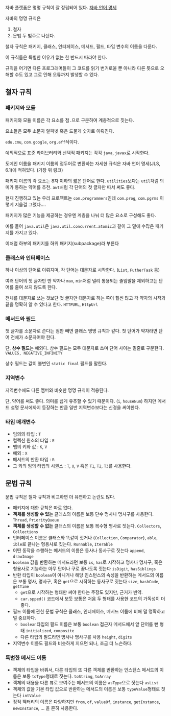 자바 플랫폼은 명명 규칙이 잘 정립되어 있다. [자바 언어 명세](https://docs.oracle.com/javase/specs/jls/se7/html/jls-6.html)

자바의 명명 규칙은
1. 철자
2. 문법
두 범주로 나뉜다.

철자 규칙은 패키지, 클래스, 인터페이스, 메서드, 필드, 타입 변수의 이름을 다룬다.

이 규칙들은 특별한 이유가 없는 한 반드시 따라야 한다.

규칙을 어기면 다른 프로그래머들이 그 코드를 읽기 번거로울 뿐 아니라 다른 뜻으로 오해할 수도 있고 그로 인해 오류까지 발생할 수 있다.
## 철자 규칙
### 패키지와 모듈
패키지와 모듈 이름은 각 요소를 점`.`으로 구분하여 계층적으로 짓는다.

요소들은 모두 소문자 알파벳 혹은 드물게 숫자로 이뤄진다.

`edu.cmu`, `com.google`, `org.eff`식이다.

예외적으로 표준 라이브러리와 선택적 패키지는 각각 `java`, `javax`로 시작한다.

도메인 이름을 패키지 이름의 접두어로 변환하는 자세한 규칙은 자바 언어 명세(JLS, 6.1)에 적혀있다. (가장 위 링크)

패키지 이름의 각 요소는 8자 이하의 짧은 단어로 한다. `utilities`보다는 `util`처럼 의미가 통하는 약어를 추천. `awt`처럼 각 단어의 첫 글자만 따서 써도 좋다.

현재 진행하고 있는 우리 프로젝트는 `com.programmers`인데 `com.prog`, `com.pgrms` 이렇게 지을걸 그랬다....

패키지가 많은 기능을 제공하는 경우엔 계층을 나눠 더 많은 요소로 구성해도 좋다.

예를 들어 `java.util`은 `java.util.concurrent.atomic`과 같이 그 밑에 수많은 패키지를 가지고 있다.

이처럼 하부의 패키지를 하위 패키지(subpackage)라 부른다

### 클래스와 인터페이스
하나 이상의 단어로 이뤄지며, 각 단어는 대문자로 시작한다. (`List`, `FutherTask` 등)

여러 단어의 첫 글자만 딴 약자나 `max`, `min`처럼 널리 통용되는 줄임말을 제외하고는 단어를 줄여 쓰지 않도록 한다.

전체를 대문자로 쓰는 것보단 첫 글자만 대문자로 하는 쪽이 훨씬 많고 각 약자의 시작과 끝을 명확히 알 수 있다고 한다. `HTTPURL`, `HttpUrl`

### 메서드와 필드
첫 글자를 소문자로 쓴다는 점만 빼면 클래스 명명 규칙과 같다. 첫 단어가 약자라면 단어 전체가 소문자여야 한다.

단, **상수 필드**는 예외다. 상수 필드는 모두 대문자로 쓰며 단어 사이는 밑줄로 구분한다. `VALUES, NEGATIVE_INFINITY`

상수 필드는 값이 불변인 `static final` 필드를 말한다.

### 지역변수
지역변수에도 다른 멤버와 비슷한 명명 규칙이 적용된다.

단, 약어를 써도 좋다. 의미를 쉽게 유추할 수 있기 때문이다. (`i`, `houseNum`) 하지만 메서드 설명 문서에까지 등장하는 만큼 일반 지역변수보다는 신경을 써야한다.

### 타입 매개변수
- 임의의 타입 : `T`
- 컬렉션 원소의 타입 : `E`
- 맵의 키와 값 : `K`, `V`
- 예외 : `X`
- 메서드의 반환 타입 : `R`
- 그 외의 임의 타입의 시퀀스 : `T`, `U`, `V` 혹은 `T1`, `T2`, `T3`를 사용한다.

## 문법 규칙
문법 규칙은 철자 규칙과 비교하면 더 유연하고 논란도 많다.

- 패키지에 대한 규칙은 따로 없다.
- **객체를 생성할 수 있는** 클래스의 이름은 보통 단수 명사나 명사구를 사용한다. `Thread`, `PriorityQueue`
- **객체를 생성할 수 없는** 클래스의 이름은 보통 복수형 명사로 짓는다. `Collectors`, `Collections`
- 인터페이스 이름은 클래스와 똑같이 짓거나 (`Collection`, `Comparator`), `able`, `ible`로 끝나는 형용사로 짓는다. `Runnable`, `Iterable`
- 어떤 동작을 수행하는 메서드의 이름은 동사나 동사구로 짓는다 `append`, `drawImage`
- `boolean` 값을 반환하는 메서드라면 보통 `is`, `has`로 시작하고 명사나 명사구, 혹은 형용사로 기능하는 아무 단어나 구로 끝나도록 짓는다 `isDigit`, `hasSiblings`
- 반환 타입이 `boolean`이 아니거나 해당 인스턴스의 속성을 반환하는 메서드의 이름은 보통 명사, 명사구, 혹은 `get`으로 시작하는 동사구로 짓는다 `size`, `hashCode`, `getTime`
	- `get`으로 시작하는 형태만 써야 한다는 주장도 있지만, 근거가 빈약.
	- `car.spped()` 코드에서 보듯 보통은 처음 두 형태를 사용한 코드의 가독성이 더 좋다.
- 필드 이름에 관한 문법 규칙은 클래스, 인터페이스, 메서드 이름에 비해 덜 명확하고 덜 중요하다.
	- `boolean`타입의 필드 이름은 보통 `boolean` 접근자 메서드에서 앞 단어를 뺀 형태 `initialized`, `composite`
	- 다른 타입의 필드라면 명사나 명사구를 사용 `height`, `digits`
- 지역변수 이름도 필드와 비슷하게 지으면 되나, 조금 더 느슨하다.

### 특별한 메서드 이름
- 객체의 타입을 바꿔서, 다른 타입의 또 다른 객체를 반환하는 인스턴스 메서드의 이름은 보통 `toType`형태로 짓는다. `toString`, `toArray`
- 객체의 내용을 다른 뷰로 보여주는 메서드의 이름은 `asType`으로 짓는다 `asList`
- 객체의 값을 기본 타입 값으로 반환하는 메서드의 이름은 보통 `typeValue`형태로 짓는다 `intValue`
- 정적 팩터리의 이름은 다양하지만 `from`, `of`, `valueOf`, `instance`, `getInstance`, `newInstance`, ... 을 흔히 사용한다.
